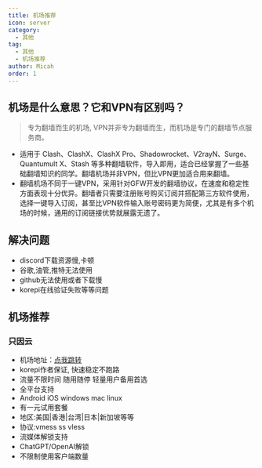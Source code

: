 ```yaml
---
title: 机场推荐
icon: server
category:
  - 其他
tag:
  - 其他
  - 机场推荐
author: Micah
order: 1
---
```


## 机场是什么意思？它和VPN有区别吗？

> 专为翻墙而生的机场,
> VPN并非专为翻墙而生，而机场是专门的翻墙节点服务商。

- 适用于 Clash、ClashX、ClashX Pro、Shadowrocket、V2rayN、Surge、Quantumult X、Stash
  等多种翻墙软件，导入即用，适合已经掌握了一些基础翻墙知识的同学。翻墙机场并非VPN，但比VPN更加适合用来翻墙。
- 翻墙机场不同于一键VPN，采用针对GFW开发的翻墙协议，在速度和稳定性方面表现十分优异。翻墙者只需要注册账号购买订阅并搭配第三方软件使用，选择一键导入订阅，甚至比VPN软件输入账号密码更为简便，尤其是有多个机场的时候，通用的订阅链接优势就展露无遗了。

## 解决问题
- discord下载资源慢,卡顿
- 谷歌,油管,推特无法使用
- github无法使用或者下载慢
- korepi在线验证失败等等问题

## 机场推荐

### 只因云

- 机场地址：[点我跳转](https://ji.888535.xyz/)
- korepi作者保证, 快速稳定不跑路
- 流量不限时间 随用随停 轻量用户备用首选
- 全平台支持
- Android iOS windows mac linux
- 有一元试用套餐
- 地区:美国|香港|台湾|日本|新加坡等等
- 协议:vmess ss vless
- 流媒体解锁支持
- ChatGPT/OpenAI解锁
- 不限制使用客户端数量
